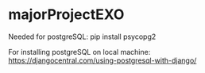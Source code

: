 # majorProjectEXO

Needed for postgreSQL:
pip install psycopg2

For installing postgreSQL on local machine: https://djangocentral.com/using-postgresql-with-django/

